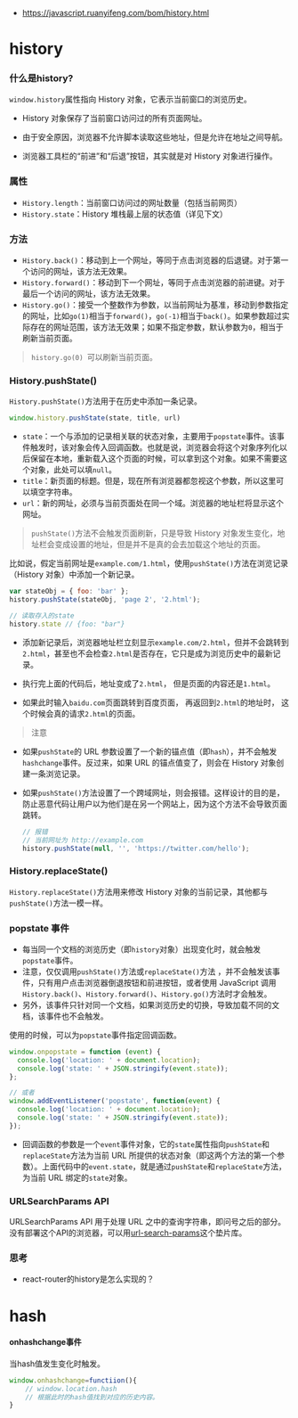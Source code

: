- https://javascript.ruanyifeng.com/bom/history.html



# history



### 什么是history?

`window.history`属性指向 History 对象，它表示当前窗口的浏览历史。

- History 对象保存了当前窗口访问过的所有页面网址。
- 由于安全原因，浏览器不允许脚本读取这些地址，但是允许在地址之间导航。

- 浏览器工具栏的“前进”和“后退”按钮，其实就是对 History 对象进行操作。



### 属性

- `History.length`：当前窗口访问过的网址数量（包括当前网页）
- `History.state`：History 堆栈最上层的状态值（详见下文）



### 方法

- `History.back()`：移动到上一个网址，等同于点击浏览器的后退键。对于第一个访问的网址，该方法无效果。
- `History.forward()`：移动到下一个网址，等同于点击浏览器的前进键。对于最后一个访问的网址，该方法无效果。
- `History.go()`：接受一个整数作为参数，以当前网址为基准，移动到参数指定的网址，比如`go(1)`相当于`forward()`，`go(-1)`相当于`back()`。如果参数超过实际存在的网址范围，该方法无效果；如果不指定参数，默认参数为`0`，相当于刷新当前页面。



> `history.go(0) `可以刷新当前页面。



### History.pushState()

`History.pushState()`方法用于在历史中添加一条记录。

```js
window.history.pushState(state, title, url)
```

- `state`：一个与添加的记录相关联的状态对象，主要用于`popstate`事件。该事件触发时，该对象会传入回调函数。也就是说，浏览器会将这个对象序列化以后保留在本地，重新载入这个页面的时候，可以拿到这个对象。如果不需要这个对象，此处可以填`null`。
- `title`：新页面的标题。但是，现在所有浏览器都忽视这个参数，所以这里可以填空字符串。
- `url`：新的网址，必须与当前页面处在同一个域。浏览器的地址栏将显示这个网址。



> `pushState()`方法不会触发页面刷新，只是导致 History 对象发生变化，地址栏会变成设置的地址，但是并不是真的会去加载这个地址的页面。

比如说，假定当前网址是`example.com/1.html`，使用`pushState()`方法在浏览记录（History 对象）中添加一个新记录。

```js
var stateObj = { foo: 'bar' };
history.pushState(stateObj, 'page 2', '2.html');

// 读取存入的state
history.state // {foo: "bar"}
```

- 添加新记录后，浏览器地址栏立刻显示`example.com/2.html`，但并不会跳转到`2.html`，甚至也不会检查`2.html`是否存在，它只是成为浏览历史中的最新记录。

- 执行完上面的代码后，地址变成了`2.html`， 但是页面的内容还是`1.html`。
- 如果此时输入`baidu.com`页面跳转到百度页面， 再返回到`2.html`的地址时， 这个时候会真的请求`2.html`的页面。



> 注意

- 如果`pushState`的 URL 参数设置了一个新的锚点值（即`hash`），并不会触发`hashchange`事件。反过来，如果 URL 的锚点值变了，则会在 History 对象创建一条浏览记录。

- 如果`pushState()`方法设置了一个跨域网址，则会报错。这样设计的目的是，防止恶意代码让用户以为他们是在另一个网站上，因为这个方法不会导致页面跳转。

  ```js
  // 报错
  // 当前网址为 http://example.com
  history.pushState(null, '', 'https://twitter.com/hello');
  ```



### History.replaceState()

`History.replaceState()`方法用来修改 History 对象的当前记录，其他都与`pushState()`方法一模一样。





### popstate 事件

- 每当同一个文档的浏览历史（即`history`对象）出现变化时，就会触发`popstate`事件。
- 注意，仅仅调用`pushState()`方法或`replaceState()`方法 ，并不会触发该事件，只有用户点击浏览器倒退按钮和前进按钮，或者使用 JavaScript 调用`History.back()`、`History.forward()`、`History.go()`方法时才会触发。
- 另外，该事件只针对同一个文档，如果浏览历史的切换，导致加载不同的文档，该事件也不会触发。

使用的时候，可以为`popstate`事件指定回调函数。

```js
window.onpopstate = function (event) {
  console.log('location: ' + document.location);
  console.log('state: ' + JSON.stringify(event.state));
};

// 或者
window.addEventListener('popstate', function(event) {
  console.log('location: ' + document.location);
  console.log('state: ' + JSON.stringify(event.state));
});
```

- 回调函数的参数是一个`event`事件对象，它的`state`属性指向`pushState`和`replaceState`方法为当前 URL 所提供的状态对象（即这两个方法的第一个参数）。上面代码中的`event.state`，就是通过`pushState`和`replaceState`方法，为当前 URL 绑定的`state`对象。



### URLSearchParams API

URLSearchParams API 用于处理 URL 之中的查询字符串，即问号之后的部分。没有部署这个API的浏览器，可以用[url-search-params](https://github.com/WebReflection/url-search-params)这个垫片库。



### 思考

- react-router的history是怎么实现的？





# hash

#### onhashchange事件

当hash值发生变化时触发。

```js
window.onhashchange=functiion(){
	// window.location.hash
	// 根据此时的hash值找到对应的历史内容。
}
```

